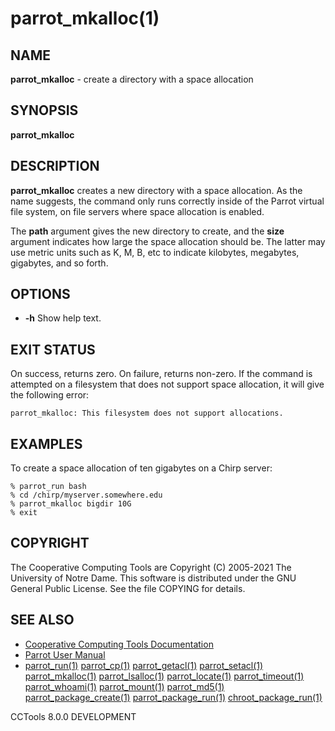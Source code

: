 






















# parrot_mkalloc(1)

## NAME
**parrot_mkalloc** - create a directory with a space allocation

## SYNOPSIS
****parrot_mkalloc <path> <size>****

## DESCRIPTION

**parrot_mkalloc** creates a new directory with a space allocation.
As the name suggests, the command only runs correctly inside of the
Parrot virtual file system, on file servers where space allocation is enabled.

The **path** argument gives the new directory to create, and
the **size** argument indicates how large the space allocation should be.
The latter may use metric units such as K, M, B, etc to indicate kilobytes,
megabytes, gigabytes, and so forth.

## OPTIONS


- **-h** Show help text.



## EXIT STATUS
On success, returns zero.  On failure, returns non-zero.
If the command is attempted on a filesystem that does not support
space allocation, it will give the following error:

```
parrot_mkalloc: This filesystem does not support allocations.
```

## EXAMPLES

To create a space allocation of ten gigabytes on a Chirp server:

```
% parrot_run bash
% cd /chirp/myserver.somewhere.edu
% parrot_mkalloc bigdir 10G
% exit
```

## COPYRIGHT

The Cooperative Computing Tools are Copyright (C) 2005-2021 The University of Notre Dame.  This software is distributed under the GNU General Public License.  See the file COPYING for details.

## SEE ALSO

- [Cooperative Computing Tools Documentation]("../index.html")
- [Parrot User Manual]("../parrot.html")
- [parrot_run(1)](parrot_run.md) [parrot_cp(1)](parrot_cp.md) [parrot_getacl(1)](parrot_getacl.md)  [parrot_setacl(1)](parrot_setacl.md)  [parrot_mkalloc(1)](parrot_mkalloc.md)  [parrot_lsalloc(1)](parrot_lsalloc.md)  [parrot_locate(1)](parrot_locate.md)  [parrot_timeout(1)](parrot_timeout.md)  [parrot_whoami(1)](parrot_whoami.md)  [parrot_mount(1)](parrot_mount.md)  [parrot_md5(1)](parrot_md5.md)  [parrot_package_create(1)](parrot_package_create.md)  [parrot_package_run(1)](parrot_package_run.md)  [chroot_package_run(1)](chroot_package_run.md)


CCTools 8.0.0 DEVELOPMENT

